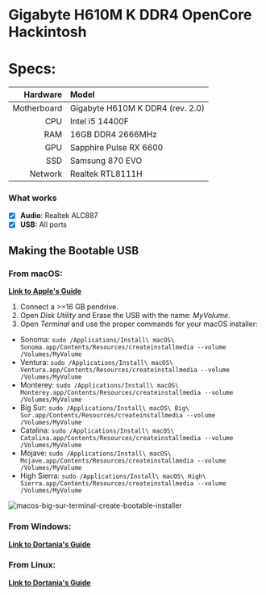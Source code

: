 # Gigabyte H610M K DDR4 OpenCore Hackintosh


# Specs:

|         Hardware       |                   Model                     | 
|-------------------:|:------------------------------------------|
|               Motherboard | Gigabyte H610M K DDR4 (rev. 2.0)            |
|             CPU | Intel i5 14400F                           |
|             RAM | 16GB DDR4 2666MHz |
|               GPU | Sapphire Pulse RX 6600                   |
|               SSD |  Samsung 870 EVO                         |
|        Network | Realtek RTL8111H  |

### What works

- [x] **Audio**: Realtek ALC887
- [x] **USB:** All ports

## Making the Bootable USB

### From macOS:
[**Link to Apple's Guide**](https://support.apple.com/en-us/101578)


1. Connect a >=16 GB pendrive.
2. Open *Disk Utility* and Erase the USB with the name: *MyVolume*.
3. Open *Terminal* and use the proper commands for your macOS installer:

- Sonoma: `sudo /Applications/Install\ macOS\ Sonoma.app/Contents/Resources/createinstallmedia --volume /Volumes/MyVolume`
- Ventura: `sudo /Applications/Install\ macOS\ Ventura.app/Contents/Resources/createinstallmedia --volume /Volumes/MyVolume`
- Monterey: `sudo /Applications/Install\ macOS\ Monterey.app/Contents/Resources/createinstallmedia --volume /Volumes/MyVolume`
- Big Sur: `sudo /Applications/Install\ macOS\ Big\ Sur.app/Contents/Resources/createinstallmedia --volume /Volumes/MyVolume`
- Catalina: `sudo /Applications/Install\ macOS\ Catalina.app/Contents/Resources/createinstallmedia --volume /Volumes/MyVolume`
- Mojave: `sudo /Applications/Install\ macOS\ Mojave.app/Contents/Resources/createinstallmedia --volume /Volumes/MyVolume`
- High Sierra: `sudo /Applications/Install\ macOS\ High\ Sierra.app/Contents/Resources/createinstallmedia --volume /Volumes/MyVolume`

![macos-big-sur-terminal-create-bootable-installer](https://user-images.githubusercontent.com/70513735/138585740-c3b1c801-a946-40d2-9a1f-7584b5e04af2.jpg)


### From Windows:

[**Link to Dortania's Guide**](https://dortania.github.io/OpenCore-Install-Guide/installer-guide/winblows-install.html)

### From Linux:

[**Link to Dortania's Guide**](https://dortania.github.io/OpenCore-Install-Guide/installer-guide/linux-install.html)
